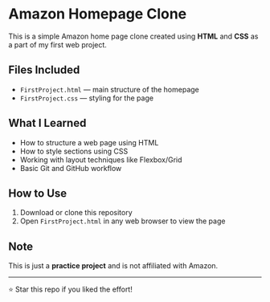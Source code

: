 # Amazon Homepage Clone 

This is a simple Amazon home page clone created using **HTML** and **CSS** as a part of my first web project.

##  Files Included

- `FirstProject.html` — main structure of the homepage
- `FirstProject.css` — styling for the page

##  What I Learned

- How to structure a web page using HTML
- How to style sections using CSS
- Working with layout techniques like Flexbox/Grid
- Basic Git and GitHub workflow

##  How to Use

1. Download or clone this repository
2. Open `FirstProject.html` in any web browser to view the page

##  Note

This is just a **practice project** and is not affiliated with Amazon.

---

⭐ Star this repo if you liked the effort!
